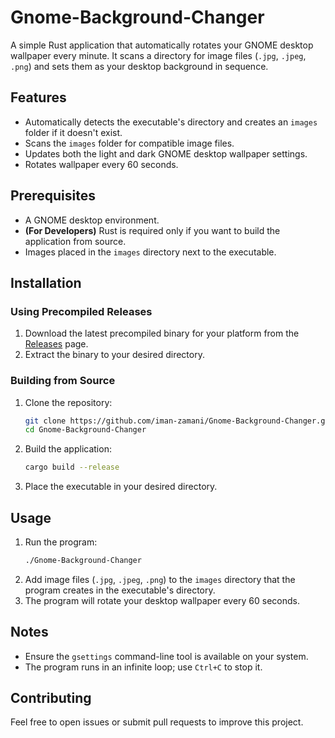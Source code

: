 # Gnome-Background-Changer

A simple Rust application that automatically rotates your GNOME desktop wallpaper every minute. It scans a directory for image files (`.jpg`, `.jpeg`, `.png`) and sets them as your desktop background in sequence.

## Features
- Automatically detects the executable's directory and creates an `images` folder if it doesn't exist.
- Scans the `images` folder for compatible image files.
- Updates both the light and dark GNOME desktop wallpaper settings.
- Rotates wallpaper every 60 seconds.

## Prerequisites
- A GNOME desktop environment.
- **(For Developers)** Rust is required only if you want to build the application from source.
- Images placed in the `images` directory next to the executable.

## Installation
### Using Precompiled Releases
1. Download the latest precompiled binary for your platform from the [Releases](https://github.com/iman-zamani/Gnome-Background-Changer/releases) page.
2. Extract the binary to your desired directory.

### Building from Source
1. Clone the repository:
   ```bash
   git clone https://github.com/iman-zamani/Gnome-Background-Changer.git
   cd Gnome-Background-Changer
   ```
2. Build the application:
   ```bash
   cargo build --release
   ```
3. Place the executable in your desired directory.

## Usage
1. Run the program:
   ```bash
   ./Gnome-Background-Changer
   ```
2. Add image files (`.jpg`, `.jpeg`, `.png`) to the `images` directory that the program creates in the executable's directory.
3. The program will rotate your desktop wallpaper every 60 seconds.

## Notes
- Ensure the `gsettings` command-line tool is available on your system.
- The program runs in an infinite loop; use `Ctrl+C` to stop it.

## Contributing
Feel free to open issues or submit pull requests to improve this project.

